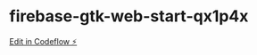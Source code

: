 # firebase-gtk-web-start-qx1p4x

[Edit in Codeflow ⚡️](https://stackblitz.com/~/github.com/hartmannjr/firebase-gtk-web-start-qx1p4x)